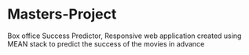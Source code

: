 # Masters-Project
Box office Success Predictor,
Responsive web application created using MEAN stack to predict the success of the movies in advance
